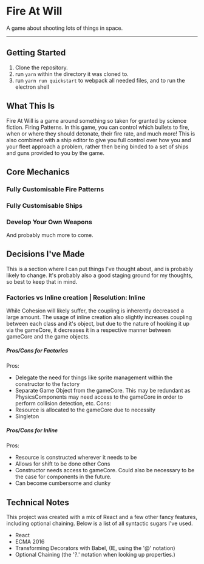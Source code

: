 # Fire At Will
A game about shooting lots of things in space.

---

## Getting Started
1. Clone the repository.
2. run `yarn` within the directory it was cloned to.
3. run `yarn run quickstart` to webpack all needed files, and to run the electron shell

## What This Is
Fire At Will is a game around something so taken for granted by science fiction. Firing Patterns. In this game, you can control which bullets to fire, when or where they should detonate, their fire rate, and much more! This is also combined with a ship editor to give you full control over how you and your fleet approach a problem, rather then being binded to a set of ships and guns provided to you by the game.

## Core Mechanics
### Fully Customisable Fire Patterns 
### Fully Customisable Ships
### Develop Your Own Weapons
And probably much more to come.

## Decisions I've Made
This is a section where I can put things I've thought about, and is probably likely to change. It's probably also a good staging ground for my thoughts, so best to keep that in mind.
### Factories vs Inline creation | Resolution: Inline
While Cohesion will likely suffer, the coupling is inherently decreased a large amount. The usage of inline creation also slightly increases coupling between each class and it's object, but due to the nature of hooking it up via the gameCore, it decreases it in a respective manner between gameCore and the game objects.
##### Pros/Cons for Factories
Pros:
- Delegate the need for things like sprite management within the constructor to the factory
- Separate Game Object from the gameCore.
This may be redundant as PhysicsComponents may need access to the gameCore in order to perform collision detection, etc.
Cons:
- Resource is allocated to the gameCore due to necessity
- Singleton
##### Pros/Cons for Inline
Pros:
- Resource is constructed wherever it needs to be
- Allows for shift to be done other
Cons
- Constructor needs access to gameCore.
Could also be necessary to be the case for components in the future.
- Can become cumbersome and clunky

## Technical Notes
This project was created with a mix of React and a few other fancy features, including optional chaining. Below is a list of all syntactic sugars I've used.
- React
- ECMA 2016
- Transforming Decorators with Babel, (IE, using the '@' notation)
- Optional Chaining (the '?.' notation when looking up properties.)
